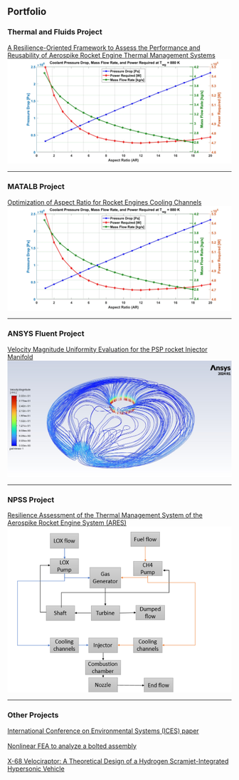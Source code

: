 ## Portfolio

### Thermal and Fluids Project 
[A Resilience-Oriented Framework to Assess the Performance and Reusability of Aerospike Rocket Engine Thermal Management Systems](/thesis_prt2.md)
<img src="images/plot7.jpg?raw=true"/>

---

### MATALB Project 

[Optimization of Aspect Ratio for Rocket Engines Cooling Channels](/project_1.md)
<img src="images/plot7.jpg?raw=true"/>

---

### ANSYS Fluent Project
[Velocity Magnitude Uniformity Evaluation for the PSP rocket Injector Manifold](/project_2.md)
<img src="images/manifold_pathlines2.jpg?raw=true"/>

---
### NPSS Project
[Resilience Assessment of the Thermal Management System of the Aerospike Rocket Engine System (ARES)](/thesis.md)
<img src="images/engineCycle1.png?raw=true"/>

---
### Other Projects
[International Conference on Environmental Systems (ICES) paper](/pdf/ICES_462.pdf)
 <br><br>
[Nonlinear FEA to analyze a bolted assembly](/pdf/Report.pdf)
 <br><br>
[X-68 Velociraptor: A Theoretical Design of a Hydrogen Scramjet-Integrated Hypersonic Vehicle](/pdf/X68_Velociraptor.pdf)

<!--
### Other projects

- [Nonlinear FEA to analyze a bolted assembly](/pdf/Report.pdf)
---
- [Project 2 Title](http://example.com/)
- [Project 3 Title](http://example.com/)
- [Project 4 Title](http://example.com/)
- [Project 5 Title](http://example.com/)

---




---

<p style="font-size:11px">Page template forked from <a href="https://github.com/evanca/quick-portfolio">evanca</a></p>
Remove above link if you don't want to attibute -->
